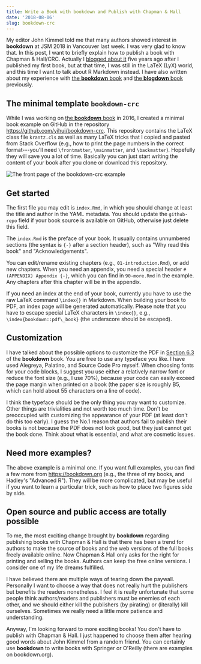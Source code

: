 ```yaml
---
title: Write a Book with bookdown and Publish with Chapman & Hall
date: '2018-08-06'
slug: bookdown-crc
---
```


My editor John Kimmel told me that many authors showed interest in **bookdown** at JSM 2018 in Vancouver last week. I was very glad to know that. In this post, I want to briefly explain how to publish a book with Chapman & Hall/CRC. Actually I [blogged about it](/en/2013/06/tips-for-writing-an-r-book/) five years ago after I published my first book, but at that time, I was still in the LaTeX (LyX) world, and this time I want to talk about R Markdown instead. I have also written about my experience with [the **bookdown** book](/en/2017/09/the-bookdown-book-in-retrospect/) and [the **blogdown** book](/en/2017/12/blogdown-book/) previously.

## The minimal template `bookdown-crc`

While I was working on [the **bookdown** book](https://bookdown.org/yihui/bookdown) in 2016, I created a minimal book example on GitHub in the repository https://github.com/yihui/bookdown-crc. This repository contains the LaTeX class file `krantz.cls` as well as many LaTeX tricks that I copied and pasted from Stack Overflow (e.g., how to print the page numbers in the correct format---you'll need `\frontmatter`, `\mainmatter`, and `\backmatter`). Hopefully they will save you a lot of time. Basically you can just start writing the content of your book after you clone or download this repository.

![The front page of the bookdown-crc example](https://user-images.githubusercontent.com/163582/43736420-218f56ec-9983-11e8-8740-ec0a1fce660f.png#border)

## Get started

The first file you may edit is `index.Rmd`, in which you should change at least the title and author in the YAML metadata. You should update the `github-repo` field if your book source is available on GitHub, otherwise just delete this field.

The `index.Rmd` is the preface of your book. It usually contains unnumbered sections (the syntax is `{-}` after a section header), such as "Why read this book" and "Acknowledgements".

You can edit/rename existing chapters (e.g., `01-introduction.Rmd`), or add new chapters. When you need an appendix, you need a special header `# (APPENDIX) Appendix {-}`, which you can find in `90-more.Rmd` in the example. Any chapters after this chapter will be in the appendix.

If you need an index at the end of your book, currently you have to use the raw LaTeX command `\index{}` in Markdown. When building your book to PDF, an index page will be generated automatically. Please note that you have to escape special LaTeX characters in `\index{}`, e.g., `\index{bookdown::pdf\_book}` (the underscore should be escaped).

## Customization

I have talked about the possible options to customize the PDF in [Section 6.3](https://bookdown.org/yihui/bookdown/publishers.html) of the **bookdown** book. You are free to use any typeface you like. I have used Alegreya, Palatino, and Source Code Pro myself. When choosing fonts for your code blocks, I suggest you use either a relatively narrow font or reduce the font size (e.g., I use 70%), because your code can easily exceed the page margin when printed on a book (the paper size is roughly B5, which can hold about 55 characters on a line of code).

I think the typeface should be the only thing you may want to customize. Other things are trivialities and not worth too much time. Don't be preoccupied with customizing the appearance of your PDF (at least don't do this too early). I guess the No.1 reason that authors fail to publish their books is not because the PDF does not look good, but they just cannot get the book done. Think about what is essential, and what are cosmetic issues.

## Need more examples?

The above example is a minimal one. If you want full examples, you can find a few more from https://bookdown.org (e.g., the three of my books, and Hadley's "Advanced R"). They will be more complicated, but may be useful if you want to learn a particular trick, such as how to place two figures side by side.

## Open source and public access are totally possible

To me, the most exciting change brought by **bookdown** regarding publishing books with Chapman & Hall is that there has been a trend for authors to make the source of books and the web versions of the full books freely available online. Now Chapman & Hall only asks for the right for printing and selling the books. Authors can keep the free online versions. I consider one of my life dreams fulfilled.

I have believed there are multiple ways of tearing down the paywall. Personally I want to choose a way that does not really hurt the publishers but benefits the readers nonetheless. I feel it is really unfortunate that some people think authors/readers and publishers must be enemies of each other, and we should either kill the publishers (by pirating) or (literally) kill ourselves. Sometimes we really need a little more patience and understanding.

Anyway, I'm looking forward to more exciting books! You don't have to publish with Chapman & Hall. I just happened to choose them after hearing good words about John Kimmel from a random friend. You can certainly use **bookdown** to write books with Springer or O'Reilly (there are examples on bookdown.org).
